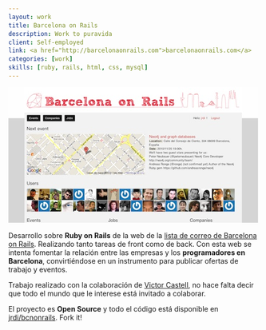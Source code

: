 ```yaml
---
layout: work
title: Barcelona on Rails
description: Work to puravida
client: Self-employed
link: <a href="http://barcelonaonrails.com">barcelonaonrails.com</a>
categories: [work]   
skills: [ruby, rails, html, css, mysql]
---
```


![bcnonrails](/images/bcnonrails.jpg)   

Desarrollo sobre **Ruby on Rails** de la web de la [lista de correo de Barcelona on Rails](http://groups.google.com/group/barcelonaonrails). Realizando tanto tareas de front como de back. Con esta web se intenta fomentar la relación entre las empresas y los **programadores en Barcelona**, convirtiéndose en un instrumento para publicar ofertas de trabajo y eventos.                  

Trabajo realizado con la colaboración de [Victor Castell](http://www.victorcoder.com/), no hace falta decir que todo el mundo que le interese está invitado a colaborar.

El proyecto es **Open Source** y todo el código está disponible en [jrdi/bcnonrails](https://github.com/jrdi/bcnonrails). Fork it!